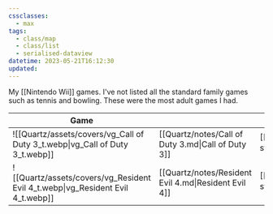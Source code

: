 ```yaml
---
cssclasses:
  - max
tags:
  - class/map
  - class/list
  - serialised-dataview
datetime: 2023-05-21T16:12:30
updated: 
---
```

My [[Nintendo Wii]] games. I've not listed all the standard family games such as tennis and bowling. These were the most adult games I had.

<!-- QueryToSerialize: table without id embed(link(thumbnail)) as "Game", file.link as "", rating as Rating, link(split( filter(file.tags, (t) => startswith(t, "#status") )[0], "/" )[1]) as Status from #class/video-game where contains(platform, [[Nintendo Wii]]) sort file.name -->
<!-- SerializedQuery: table without id embed(link(thumbnail)) as "Game", file.link as "", rating as Rating, link(split( filter(file.tags, (t) => startswith(t, "#status") )[0], "/" )[1]) as Status from #class/video-game where contains(platform, [[Nintendo Wii]]) sort file.name -->

| Game                                                                           |                                                      | Rating                             | Status                                   |
| ------------------------------------------------------------------------------ | ---------------------------------------------------- | ---------------------------------- | ---------------------------------------- |
| ![[Quartz/assets/covers/vg_Call of Duty 3_t.webp\|vg_Call of Duty 3_t.webp]]   | [[Quartz/notes/Call of Duty 3.md\|Call of Duty 3]]   | [[Quartz/notes/3-star.md\|⭐️⭐️⭐️]] | [[Quartz/notes/completed.md\|completed]] |
| ![[Quartz/assets/covers/vg_Resident Evil 4_t.webp\|vg_Resident Evil 4_t.webp]] | [[Quartz/notes/Resident Evil 4.md\|Resident Evil 4]] | [[Quartz/notes/3-star.md\|⭐️⭐️⭐️]] | [[Quartz/notes/completed.md\|completed]] |
<!-- SerializedQuery END -->
